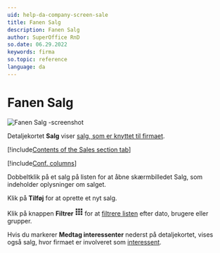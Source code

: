 ```yaml
---
uid: help-da-company-screen-sale
title: Fanen Salg
description: Fanen Salg
author: SuperOffice RnD
so.date: 06.29.2022
keywords: firma
so.topic: reference
language: da
---
```


# Fanen Salg

![Fanen Salg -screenshot][img1]

Detaljekortet **Salg** viser [salg, som er knyttet til firmaet][2].

[!include[Contents of the Sales section tab](../../../learn/includes/sales-tab.md)]

[!include[Conf. columns](../../../learn/includes/tip-configure-columns.md)]

Dobbeltklik på et salg på listen for at åbne skærmbilledet Salg, som indeholder oplysninger om salget.

Klik på **Tilføj** for at oprette et nyt salg.

Klik på knappen **Filtrer** ![ikon][img2] for at [filtrere listen][4] efter dato, brugere eller grupper.

Hvis du markerer **Medtag interessenter** nederst på detaljekortet, vises også salg, hvor firmaet er involveret som [interessent][3].

<!-- Referenced links -->
[2]: ../../../sale/learn/index.md
[3]: ../../../sale/learn/stakeholders/index.md
[4]: ../../../learn/section-tabs/filter.md

<!-- Referenced images -->
[img1]: media/sale-detail.bmp
[img2]: ../../../../../common/icons/filter-icon.png
